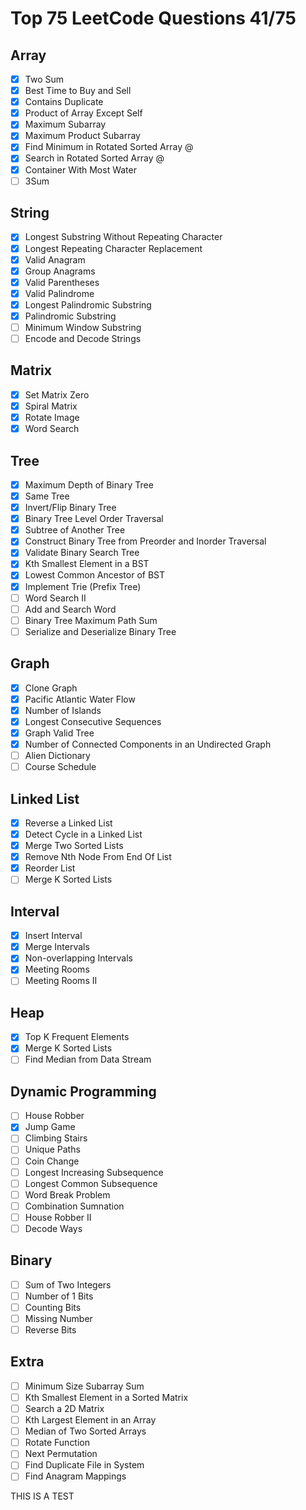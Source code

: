 # Top 75 LeetCode Questions 41/75

## Array

- [x] Two Sum
- [x] Best Time to Buy and Sell
- [x] Contains Duplicate
- [x] Product of Array Except Self
- [x] Maximum Subarray
- [x] Maximum Product Subarray
- [x] Find Minimum in Rotated Sorted Array @
- [x] Search in Rotated Sorted Array @
- [x] Container With Most Water
- [ ] 3Sum

## String

- [x] Longest Substring Without Repeating Character
- [x] Longest Repeating Character Replacement
- [x] Valid Anagram
- [x] Group Anagrams
- [x] Valid Parentheses
- [x] Valid Palindrome
- [x] Longest Palindromic Substring
- [x] Palindromic Substring
- [ ] Minimum Window Substring
- [ ] Encode and Decode Strings

## Matrix

- [x] Set Matrix Zero
- [x] Spiral Matrix
- [x] Rotate Image
- [x] Word Search

## Tree

- [x] Maximum Depth of Binary Tree
- [x] Same Tree
- [x] Invert/Flip Binary Tree
- [x] Binary Tree Level Order Traversal
- [x] Subtree of Another Tree
- [x] Construct Binary Tree from Preorder and Inorder Traversal
- [x] Validate Binary Search Tree
- [x] Kth Smallest Element in a BST
- [x] Lowest Common Ancestor of BST
- [x] Implement Trie (Prefix Tree)
- [ ] Word Search II
- [ ] Add and Search Word
- [ ] Binary Tree Maximum Path Sum
- [ ] Serialize and Deserialize Binary Tree

## Graph

- [x] Clone Graph
- [x] Pacific Atlantic Water Flow
- [x] Number of Islands
- [x] Longest Consecutive Sequences
- [x] Graph Valid Tree
- [x] Number of Connected Components in an Undirected Graph
- [ ] Alien Dictionary
- [ ] Course Schedule

## Linked List

- [x] Reverse a Linked List
- [x] Detect Cycle in a Linked List
- [x] Merge Two Sorted Lists
- [x] Remove Nth Node From End Of List
- [x] Reorder List
- [ ] Merge K Sorted Lists

## Interval

- [x] Insert Interval
- [x] Merge Intervals
- [x] Non-overlapping Intervals
- [x] Meeting Rooms
- [ ] Meeting Rooms II

## Heap

- [x] Top K Frequent Elements
- [x] Merge K Sorted Lists
- [ ] Find Median from Data Stream

## Dynamic Programming

- [ ] House Robber
- [x] Jump Game
- [ ] Climbing Stairs
- [ ] Unique Paths
- [ ] Coin Change
- [ ] Longest Increasing Subsequence
- [ ] Longest Common Subsequence
- [ ] Word Break Problem
- [ ] Combination Sumnation
- [ ] House Robber II
- [ ] Decode Ways

## Binary

- [ ] Sum of Two Integers
- [ ] Number of 1 Bits
- [ ] Counting Bits
- [ ] Missing Number
- [ ] Reverse Bits

## Extra

- [ ] Minimum Size Subarray Sum
- [ ] Kth Smallest Element in a Sorted Matrix
- [ ] Search a 2D Matrix
- [ ] Kth Largest Element in an Array
- [ ] Median of Two Sorted Arrays
- [ ] Rotate Function
- [ ] Next Permutation
- [ ] Find Duplicate File in System
- [ ] Find Anagram Mappings

THIS IS A TEST
